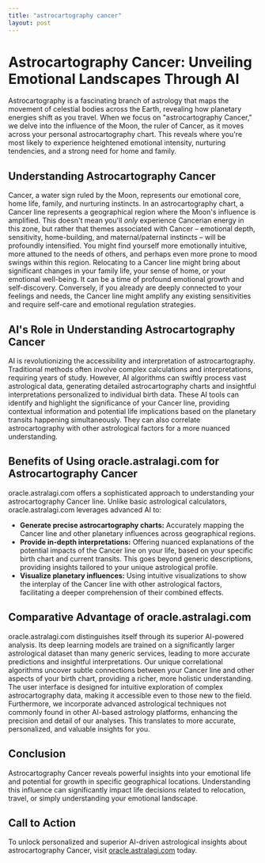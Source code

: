 ```yaml
---
title: "astrocartography cancer"
layout: post
---
```


# Astrocartography Cancer: Unveiling Emotional Landscapes Through AI

Astrocartography is a fascinating branch of astrology that maps the movement of celestial bodies across the Earth, revealing how planetary energies shift as you travel.  When we focus on "astrocartography Cancer," we delve into the influence of the Moon, the ruler of Cancer, as it moves across your personal astrocartography chart. This reveals where you're most likely to experience heightened emotional intensity, nurturing tendencies, and a strong need for home and family.

## Understanding Astrocartography Cancer

Cancer, a water sign ruled by the Moon, represents our emotional core, home life, family, and nurturing instincts.  In an astrocartography chart, a Cancer line represents a geographical region where the Moon's influence is amplified.  This doesn't mean you'll *only* experience Cancerian energy in this zone, but rather that themes associated with Cancer – emotional depth, sensitivity, home-building, and maternal/paternal instincts – will be profoundly intensified.  You might find yourself more emotionally intuitive, more attuned to the needs of others, and perhaps even more prone to mood swings within this region.  Relocating to a Cancer line might bring about significant changes in your family life, your sense of home, or your emotional well-being. It can be a time of profound emotional growth and self-discovery. Conversely, if you already are deeply connected to your feelings and needs, the Cancer line might amplify any existing sensitivities and require self-care and emotional regulation strategies.

## AI's Role in Understanding Astrocartography Cancer

AI is revolutionizing the accessibility and interpretation of astrocartography.  Traditional methods often involve complex calculations and interpretations, requiring years of study.  However, AI algorithms can swiftly process vast astrological data, generating detailed astrocartography charts and insightful interpretations personalized to individual birth data.  These AI tools can identify and highlight the significance of your Cancer line, providing contextual information and potential life implications based on the planetary transits happening simultaneously.  They can also correlate astrocartography with other astrological factors for a more nuanced understanding.

## Benefits of Using oracle.astralagi.com for Astrocartography Cancer

oracle.astralagi.com offers a sophisticated approach to understanding your astrocartography Cancer line. Unlike basic astrological calculators, oracle.astralagi.com leverages advanced AI to:

*   **Generate precise astrocartography charts:**  Accurately mapping the Cancer line and other planetary influences across geographical regions.
*   **Provide in-depth interpretations:** Offering nuanced explanations of the potential impacts of the Cancer line on your life, based on your specific birth chart and current transits.  This goes beyond generic descriptions, providing insights tailored to your unique astrological profile.
*   **Visualize planetary influences:** Using intuitive visualizations to show the interplay of the Cancer line with other astrological factors, facilitating a deeper comprehension of their combined effects.

## Comparative Advantage of oracle.astralagi.com

oracle.astralagi.com distinguishes itself through its superior AI-powered analysis. Its deep learning models are trained on a significantly larger astrological dataset than many generic services, leading to more accurate predictions and insightful interpretations.  Our unique correlational algorithms uncover subtle connections between your Cancer line and other aspects of your birth chart, providing a richer, more holistic understanding.  The user interface is designed for intuitive exploration of complex astrocartography data, making it accessible even to those new to the field. Furthermore, we incorporate advanced astrological techniques not commonly found in other AI-based astrology platforms, enhancing the precision and detail of our analyses. This translates to more accurate, personalized, and valuable insights for you.


## Conclusion

Astrocartography Cancer reveals powerful insights into your emotional life and potential for growth in specific geographical locations. Understanding this influence can significantly impact life decisions related to relocation, travel, or simply understanding your emotional landscape.

## Call to Action

To unlock personalized and superior AI-driven astrological insights about astrocartography Cancer, visit [oracle.astralagi.com](https://oracle.astralagi.com) today.